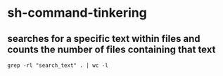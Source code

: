 # sh-command-tinkering
## searches for a specific text within files and counts the number of files containing that text
```
grep -rl "search_text" . | wc -l
```
